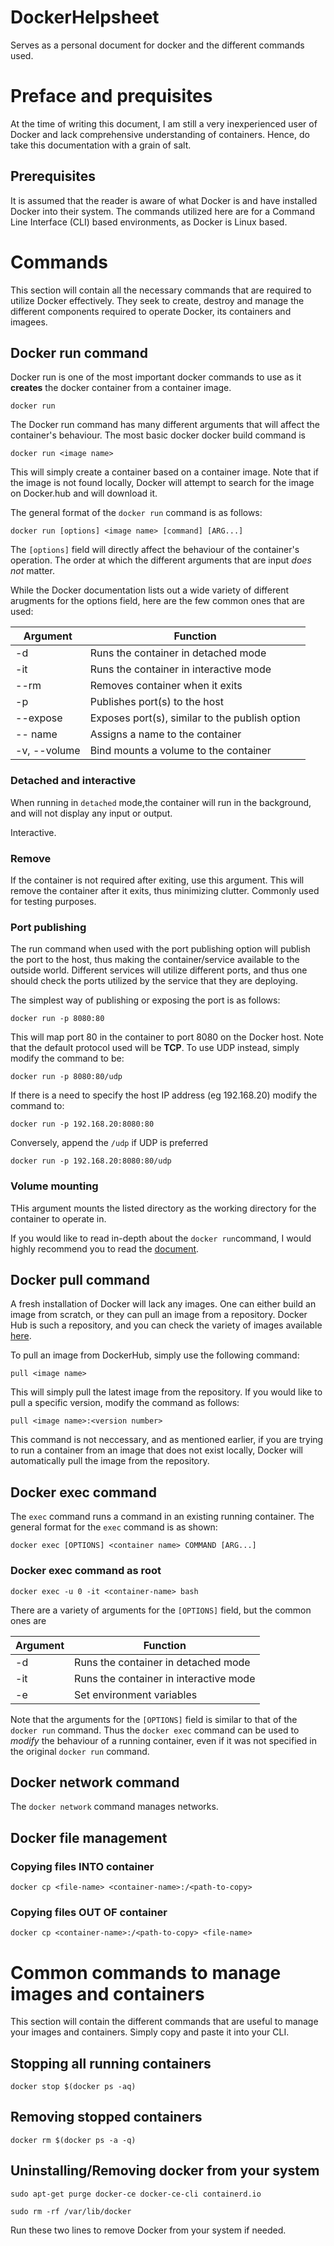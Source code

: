 # DockerHelpsheet
Serves as a personal document for docker and the different commands used. 

# Preface and prequisites
At the time of writing this document, I am still a very inexperienced user of Docker and lack comprehensive understanding of containers. Hence, do take this documentation with a grain of salt. 

## Prerequisites
It is assumed that the reader is aware of what Docker is and have installed Docker into their system. The commands utilized here are for a Command Line Interface (CLI) based environments, as Docker is Linux based. 

# Commands
This section will contain all the necessary commands that are required to utilize Docker effectively. They seek to create, destroy and manage the different components required to operate Docker, its containers and imagees. 

## Docker run command
Docker run is one of the most important docker commands to use as it **creates** the docker container from a container image.

`docker run` 

The Docker run command has many different arguments that will affect the container's behaviour. The most basic docker docker build command is 

`docker run <image name>`

This will simply create a container based on a container image. Note that if the image is not found locally, Docker will attempt to search for the image on Docker.hub and will download it. 

The general format of the `docker run` command is as follows:

`docker run [options] <image name> [command] [ARG...]`

The `[options]` field will directly affect the behaviour of the container's operation. The order at which the different arguments that are input *does not* matter. 

While the Docker documentation lists out a wide variety of different arugments for the options field, here are the few common ones that are used:

| Argument | Function |
|---------|--------------|
| -d      | Runs the container in detached mode |
| -it     | Runs the container in interactive mode |
| --rm    | Removes container when it exits |
| -p      | Publishes port(s) to the host |
| --expose | Exposes port(s), similar to the publish option |
| -- name | Assigns a name to the container |
| -v, --volume | Bind mounts a volume to the container |

### Detached and interactive
When running in `detached` mode,the container will run in the background, and will not display any input or output. 

Interactive. 

### Remove
If the container is not required after exiting, use this argument. This will remove the container after it exits, thus minimizing clutter. Commonly used for testing purposes. 

### Port publishing
The run command when used with the port publishing option will publish the port to the host, thus making the container/service available to the outside world. Different services will utilize different ports, and thus one should check the ports utilized by the service that they are deploying. 

The simplest way of publishing or exposing the port is as follows:

`docker run -p 8080:80` 

This will map port 80 in the container to port 8080 on the Docker host. Note that the default protocol used will be **TCP**. To use UDP instead, simply modify the command to be:

`docker run -p 8080:80/udp`

If there is a need to specify the host IP address (eg 192.168.20) modify the command to:

`docker run -p 192.168.20:8080:80`

Conversely, append the `/udp` if UDP is preferred

`docker run -p 192.168.20:8080:80/udp`

### Volume mounting 
THis argument mounts the listed directory as the working directory for the container to operate in. 

If you would like to read in-depth about the `docker run`command, I would highly recommend you to read the [document](https://docs.docker.com/engine/reference/commandline/run/).

## Docker pull command
A fresh installation of Docker will lack any images. One can either build an image from scratch, or they can pull an image from a repository. Docker Hub is such a repository, and you can check the variety of images available [here](https://hub.docker.com/).

To pull an image from DockerHub, simply use the following command:

`pull <image name>`

This will simply pull the latest image from the repository. If you would like to pull a specific version, modify the command as follows:

`pull <image name>:<version number>`

This command is not neccessary, and as mentioned earlier, if you are trying to run a container from an image that does not exist locally, Docker will automatically pull the image from the repository. 

## Docker exec command
The `exec` command runs a command in an existing running container. The general format for the `exec` command is as shown:

`docker exec [OPTIONS] <container name> COMMAND [ARG...]`

### Docker exec command as root
`docker exec -u 0 -it <container-name> bash`

There are a variety of arguments for the `[OPTIONS]` field, but the common ones are 

| Argument | Function |
| --- | --- |
|-d | Runs the container in detached mode |
| -it | Runs the container in interactive mode |
| -e | Set environment variables |

Note that the arguments for the `[OPTIONS]` field is similar to that of the `docker run` command. Thus the `docker exec` command can be used to *modify* the behaviour of a running container, even if it was not specified in the original `docker run` command. 

## Docker network command
The `docker network` command manages networks. 

## Docker file management

### Copying files INTO container
`docker cp <file-name> <container-name>:/<path-to-copy>`

### Copying files OUT OF container
`docker cp <container-name>:/<path-to-copy> <file-name>`

# Common commands to manage images and containers
This section will contain the different commands that are useful to manage your images and containers. Simply copy and paste it into your CLI. 

## Stopping all running containers
`docker stop $(docker ps -aq)`

## Removing stopped containers
`docker rm $(docker ps -a -q)`

## Uninstalling/Removing docker from your system

`sudo apt-get purge docker-ce docker-ce-cli containerd.io`

`sudo rm -rf /var/lib/docker`

Run these two lines to remove Docker from your system if needed. 





